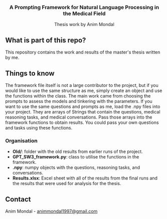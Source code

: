 
<br />
<p align="center">

  <h3 align="center">A Prompting Framework for Natural Language Processing in the Medical Field </h3>

  <p align="center">
    Thesis work by Anim Mondal
  </p>
</p>

##  What is part of this repo?
This repository contains the work and results of the master's thesis written by me. 

## Things to know 

The framework file itself is not a large contributor to the project, but if you would like to use the same structure as me, simply create an object and use the functions within the class. 
The main work came from choosing the prompts to assess the models and tinkering with the parameters. If you want to use the same questions and prompts as me, load the .npy files into your project. They are arrays of Strings that contain the questions, medical reasoning tasks, and medical conversations. Pass those arrays into the framework functions to obtain results. You could pass your own questions and tasks using these functions. 

### Organisation


- **Old/**: folder with the old results from earlier runs of the project.
- **GPT_SW3_framework.py**: class to utilise the functions in the framework. 
- **.npy**: numpy objects with the questions, reasoning tasks, and conversations. 
- **Results.xlsx**: Excel sheet with all of the results from the final runs and the results that were used for analysis for the thesis.


## Contact

Anim Mondal - animmondal1997@gmail.com
